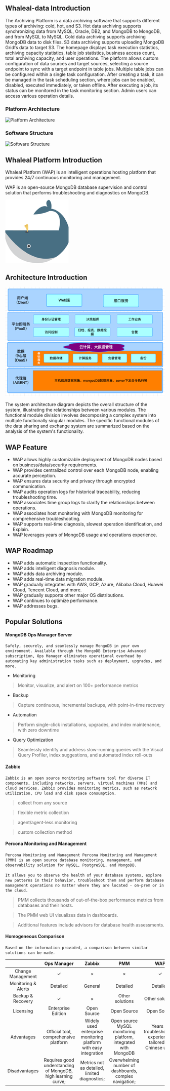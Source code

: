 ## Whaleal-data Introduction

The Archiving Platform is a data archiving software that supports different types of archiving: cold, hot, and S3. Hot data archiving supports synchronizing data from MySQL, Oracle, DB2, and MongoDB to MongoDB, and from MySQL to MySQL. Cold data archiving supports archiving MongoDB data to disk files. S3 data archiving supports uploading MongoDB Gridfs data to target S3. The homepage displays task execution statistics, archiving capacity statistics, table job statistics, business access count, total archiving capacity, and user operations. The platform allows custom configuration of data sources and target sources, selecting a source endpoint to sync with a target endpoint in table jobs. Multiple table jobs can be configured within a single task configuration. After creating a task, it can be managed in the task scheduling section, where jobs can be enabled, disabled, executed immediately, or taken offline. After executing a job, its status can be monitored in the task monitoring section. Admin users can access various operation details.

### Platform Architecture

![Platform Architecture](../../images/whalealDataImages/Platform_Architecture.png)

### Software Structure

![Software Structure](../../images/whalealDataImages/Software_Structure.png)

## Whaleal Platform Introduction

Whaleal Platform (WAP) is an intelligent operations hosting platform that provides 24/7 continuous monitoring and management.

WAP is an open-source MongoDB database supervision and control solution that performs troubleshooting and diagnostics on MongoDB.

![Whaleal Logo](../../../images/whalealPlatformImages/Whaleal_Logo.png)

## Architecture Introduction

![Architecture Diagram](../../../images/whalealPlatformImages/Architecture_diagram.png)

The system architecture diagram depicts the overall structure of the system, illustrating the relationships between various modules. The functional module division involves decomposing a complex system into multiple functionally singular modules. The specific functional modules of the data sharing and exchange system are summarized based on the analysis of the system's functionality.

## WAP Feature

- WAP allows highly customizable deployment of MongoDB nodes based on business/data/security requirements.
- WAP provides centralized control over each MongoDB node, enabling accurate perception.
- WAP ensures data security and privacy through encrypted communication.
- WAP audits operation logs for historical traceability, reducing troubleshooting time.
- WAP associates time group logs to clarify the relationships between operations.
- WAP associates host monitoring with MongoDB monitoring for comprehensive troubleshooting.
- WAP supports real-time diagnosis, slowest operation identification, and Explain.
- WAP leverages years of MongoDB usage and operations experience.

## WAP Roadmap

- WAP adds automatic inspection functionality.
- WAP adds intelligent diagnosis module.
- WAP adds data archiving module.
- WAP adds real-time data migration module.
- WAP gradually integrates with AWS, GCP, Azure, Alibaba Cloud, Huawei Cloud, Tencent Cloud, and more.
- WAP gradually supports other major OS distributions.
- WAP continues to optimize performance.
- WAP addresses bugs.

## Popular Solutions

#### MongoDB Ops Manager Server

```
Safely, securely, and seamlessly manage MongoDB in your own environment. Available through the MongoDB Enterprise Advanced subscription, Ops Manager eliminates operational overhead by automating key administration tasks such as deployment, upgrades, and more.
```

- Monitoring
> Monitor, visualize, and alert on 100+ performance metrics

- Backup
> Capture continuous, incremental backups, with point-in-time recovery

- Automation
> Perform single-click installations, upgrades, and index maintenance, with zero downtime

- Query Optimization
> Seamlessly identify and address slow-running queries with the Visual Query Profiler, index suggestions, and automated index roll-outs

#### Zabbix
```
Zabbix is an open source monitoring software tool for diverse IT components, including networks, servers, virtual machines (VMs) and cloud services. Zabbix provides monitoring metrics, such as network utilization, CPU load and disk space consumption.
```

> collect from any source

> flexible metric collection

> agent/agent-less monitoring

> custom collection method

#### Percona Monitoring and Management
```
Percona Monitoring and Management Percona Monitoring and Management (PMM) is an open source database monitoring, management, and observability solution for MySQL, PostgreSQL, and MongoDB.

It allows you to observe the health of your database systems, explore new patterns in their behavior, troubleshoot them and perform database management operations no matter where they are located - on-prem or in the cloud.
```

> PMM collects thousands of out-of-the-box performance metrics from databases and their hosts.

> The PMM web UI visualizes data in dashboards.

> Additional features include advisors for database health assessments.

#### Homogeneous Comparison

```
Based on the information provided, a comparison between similar solutions can be made.
```

|     |Ops Manager  | Zabbix   |PMM  |WAP  |
|  :----:  | :----:  |:----: | :----: |:----: |
| Change Management  | ✓ |× |× |✓ |
| Monitoring & Alerts  | Detailed | General | Detailed | Detailed |
| Backup & Recovery  | ✓ | × | Other solutions | Other solutions |
| Licensing  | Enterprise Edition | Open Source | Open Source | Open Source |
| Advantages  | Official tool, comprehensive platform | Widely used enterprise monitoring platform with easy integration | Open source MySQL monitoring platform, integrated with MongoDB | Years of troubleshooting experience, tailored for Chinese users |
| Disadvantages  | Requires good understanding of MongoDB, high learning curve; | Metrics not as detailed, limited diagnostics; | Overwhelming number of dashboards, complex navigation;
